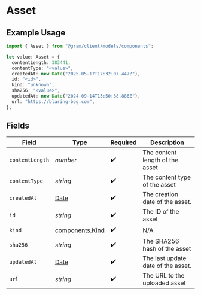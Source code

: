 # Asset

## Example Usage

```typescript
import { Asset } from "@gram/client/models/components";

let value: Asset = {
  contentLength: 383441,
  contentType: "<value>",
  createdAt: new Date("2025-05-17T17:32:07.447Z"),
  id: "<id>",
  kind: "unknown",
  sha256: "<value>",
  updatedAt: new Date("2024-09-14T13:50:38.886Z"),
  url: "https://blaring-bog.com",
};
```

## Fields

| Field                                                                                         | Type                                                                                          | Required                                                                                      | Description                                                                                   |
| --------------------------------------------------------------------------------------------- | --------------------------------------------------------------------------------------------- | --------------------------------------------------------------------------------------------- | --------------------------------------------------------------------------------------------- |
| `contentLength`                                                                               | *number*                                                                                      | :heavy_check_mark:                                                                            | The content length of the asset                                                               |
| `contentType`                                                                                 | *string*                                                                                      | :heavy_check_mark:                                                                            | The content type of the asset                                                                 |
| `createdAt`                                                                                   | [Date](https://developer.mozilla.org/en-US/docs/Web/JavaScript/Reference/Global_Objects/Date) | :heavy_check_mark:                                                                            | The creation date of the asset.                                                               |
| `id`                                                                                          | *string*                                                                                      | :heavy_check_mark:                                                                            | The ID of the asset                                                                           |
| `kind`                                                                                        | [components.Kind](../../models/components/kind.md)                                            | :heavy_check_mark:                                                                            | N/A                                                                                           |
| `sha256`                                                                                      | *string*                                                                                      | :heavy_check_mark:                                                                            | The SHA256 hash of the asset                                                                  |
| `updatedAt`                                                                                   | [Date](https://developer.mozilla.org/en-US/docs/Web/JavaScript/Reference/Global_Objects/Date) | :heavy_check_mark:                                                                            | The last update date of the asset.                                                            |
| `url`                                                                                         | *string*                                                                                      | :heavy_check_mark:                                                                            | The URL to the uploaded asset                                                                 |